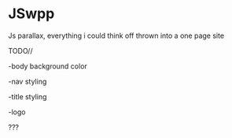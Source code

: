 # JSwpp
Js parallax, everything i could think off thrown into a one page site

TODO//

-body background color

-nav styling

-title styling

-logo

???
